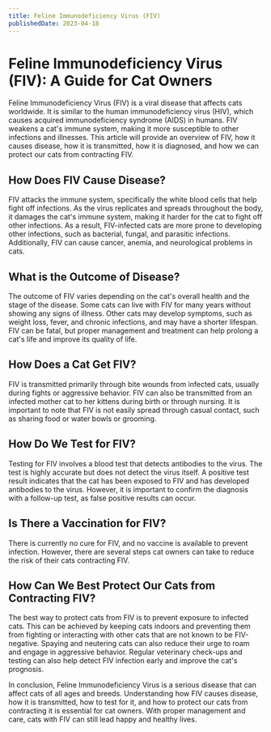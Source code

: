 ```yaml
---
title: Feline Immunodeficiency Virus (FIV)
publishedDate: 2023-04-18
---
```


# Feline Immunodeficiency Virus (FIV): A Guide for Cat Owners

Feline Immunodeficiency Virus (FIV) is a viral disease that affects cats worldwide. It is similar to the human immunodeficiency virus (HIV), which causes acquired immunodeficiency syndrome (AIDS) in humans. FIV weakens a cat's immune system, making it more susceptible to other infections and illnesses. This article will provide an overview of FIV, how it causes disease, how it is transmitted, how it is diagnosed, and how we can protect our cats from contracting FIV.

## How Does FIV Cause Disease?

FIV attacks the immune system, specifically the white blood cells that help fight off infections. As the virus replicates and spreads throughout the body, it damages the cat's immune system, making it harder for the cat to fight off other infections. As a result, FIV-infected cats are more prone to developing other infections, such as bacterial, fungal, and parasitic infections. Additionally, FIV can cause cancer, anemia, and neurological problems in cats.

## What is the Outcome of Disease?

The outcome of FIV varies depending on the cat's overall health and the stage of the disease. Some cats can live with FIV for many years without showing any signs of illness. Other cats may develop symptoms, such as weight loss, fever, and chronic infections, and may have a shorter lifespan. FIV can be fatal, but proper management and treatment can help prolong a cat's life and improve its quality of life.

## How Does a Cat Get FIV?

FIV is transmitted primarily through bite wounds from infected cats, usually during fights or aggressive behavior. FIV can also be transmitted from an infected mother cat to her kittens during birth or through nursing. It is important to note that FIV is not easily spread through casual contact, such as sharing food or water bowls or grooming.

## How Do We Test for FIV?

Testing for FIV involves a blood test that detects antibodies to the virus. The test is highly accurate but does not detect the virus itself. A positive test result indicates that the cat has been exposed to FIV and has developed antibodies to the virus. However, it is important to confirm the diagnosis with a follow-up test, as false positive results can occur.

## Is There a Vaccination for FIV?

There is currently no cure for FIV, and no vaccine is available to prevent infection. However, there are several steps cat owners can take to reduce the risk of their cats contracting FIV.

## How Can We Best Protect Our Cats from Contracting FIV?

The best way to protect cats from FIV is to prevent exposure to infected cats. This can be achieved by keeping cats indoors and preventing them from fighting or interacting with other cats that are not known to be FIV-negative. Spaying and neutering cats can also reduce their urge to roam and engage in aggressive behavior. Regular veterinary check-ups and testing can also help detect FIV infection early and improve the cat's prognosis.

In conclusion, Feline Immunodeficiency Virus is a serious disease that can affect cats of all ages and breeds. Understanding how FIV causes disease, how it is transmitted, how to test for it, and how to protect our cats from contracting it is essential for cat owners. With proper management and care, cats with FIV can still lead happy and healthy lives.


